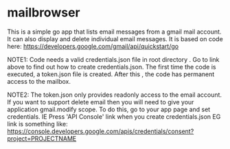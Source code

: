 # mailbrowser
This is a simple go app that lists email messages from a gmail
mail account. It can also display and delete individual email messages.
It is based on code here: 
https://developers.google.com/gmail/api/quickstart/go

NOTE1: Code needs a valid credentials.json file in root directory .
Go to link above to find out how to create credentials.json.
The first time the code is executed, a token.json file is created.
After this , the code has permanent access to the mailbox.

NOTE2: The token.json only provides readonly access to the email account.
If you want to support delete email then you will need to give your application
gmail.modify scope. To do this, go to your app page and set credentials.
IE Press 'API Console' link when you create credentials.json
EG link is something like:
 https://console.developers.google.com/apis/credentials/consent?project=PROJECTNAME


